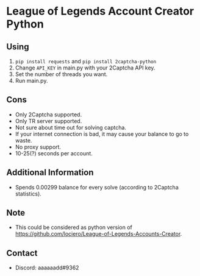 # League of Legends Account Creator Python

## Using
1. `pip install requests` and `pip install 2captcha-python`
2. Change `API_KEY` in main.py with your 2Captcha API key.
3. Set the number of threads you want.
4. Run main.py.

## Cons
- Only 2Captcha supported.
- Only TR server supported.
- Not sure about time out for solving captcha.
- If your internet connection is bad, it may cause your balance to go to waste.
- No proxy support.
- 10-25(?) seconds per account.

## Additional Information
- Spends 0.00299 balance for every solve (according to 2Captcha statistics).

## Note
- This could be considered as python version of https://github.com/lociero/League-of-Legends-Accounts-Creator.

## Contact
- Discord: aaaaaadd#9362
